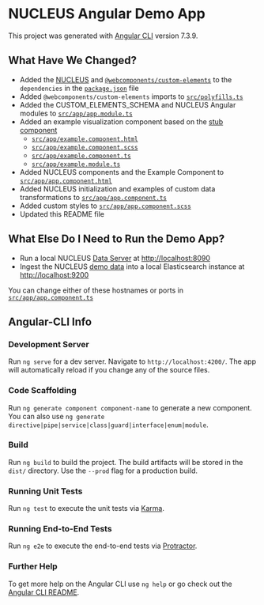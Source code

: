 # NUCLEUS Angular Demo App

This project was generated with [Angular CLI](https://github.com/angular/angular-cli) version 7.3.9.

## What Have We Changed?

- Added the [NUCLEUS](https://github.com/NextCenturyCorporation/nucleus) and [`@webcomponents/custom-elements`](https://github.com/webcomponents/custom-elements) to the `dependencies` in the [`package.json`](./package.json#L23-L24) file
- Added `@webcomponents/custom-elements` imports to [`src/polyfills.ts`](./src/polyfills.ts#L65-L71)
- Added the CUSTOM_ELEMENTS_SCHEMA and NUCLEUS Angular modules to [`src/app/app.module.ts`](./src/app/app.module.ts)
- Added an example visualization component based on the [stub component](https://github.com/NextCenturyCorporation/nucleus/tree/master/wrappers/angular/stub)
  - [`src/app/example.component.html`](./src/app/example.component.html)
  - [`src/app/example.component.scss`](./src/app/example.component.scss)
  - [`src/app/example.component.ts`](./src/app/example.component.ts)
  - [`src/app/example.module.ts`](./src/app/example.module.ts)
- Added NUCLEUS components and the Example Component to [`src/app/app.component.html`](./src/app/app.component.html)
- Added NUCLEUS initialization and examples of custom data transformations to [`src/app/app.component.ts`](./src/app/app.component.ts)
- Added custom styles to [`src/app/app.component.scss`](./src/app/app.component.scss)
- Updated this README file

## What Else Do I Need to Run the Demo App?

- Run a local NUCLEUS [Data Server](../../README.md#the-data-server) at [http://localhost:8090](http://localhost:8090)
- Ingest the NUCLEUS [demo data](../data) into a local Elasticsearch instance at [http://localhost:9200](http://localhost:9200)

You can change either of these hostnames or ports in [`src/app/app.component.ts`](./src/app/app.component.ts)

## Angular-CLI Info

### Development Server

Run `ng serve` for a dev server. Navigate to `http://localhost:4200/`. The app will automatically reload if you change any of the source files.

### Code Scaffolding

Run `ng generate component component-name` to generate a new component. You can also use `ng generate directive|pipe|service|class|guard|interface|enum|module`.

### Build

Run `ng build` to build the project. The build artifacts will be stored in the `dist/` directory. Use the `--prod` flag for a production build.

### Running Unit Tests

Run `ng test` to execute the unit tests via [Karma](https://karma-runner.github.io).

### Running End-to-End Tests

Run `ng e2e` to execute the end-to-end tests via [Protractor](http://www.protractortest.org/).

### Further Help

To get more help on the Angular CLI use `ng help` or go check out the [Angular CLI README](https://github.com/angular/angular-cli/blob/master/README.md).

